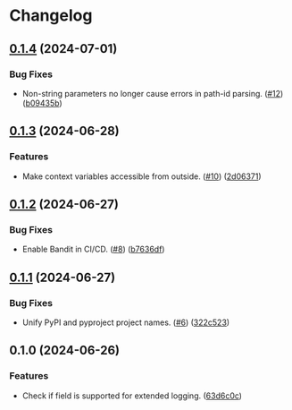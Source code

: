 # Changelog

## [0.1.4](https://github.com/release-engineering/ASGI-Middlewares/compare/v0.1.3...v0.1.4) (2024-07-01)


### Bug Fixes

* Non-string parameters no longer cause errors in path-id parsing. ([#12](https://github.com/release-engineering/ASGI-Middlewares/issues/12)) ([b09435b](https://github.com/release-engineering/ASGI-Middlewares/commit/b09435bd55919360f3242ef768fdc66bbffae988))

## [0.1.3](https://github.com/release-engineering/ASGI-Middlewares/compare/v0.1.2...v0.1.3) (2024-06-28)


### Features

* Make context variables accessible from outside. ([#10](https://github.com/release-engineering/ASGI-Middlewares/issues/10)) ([2d06371](https://github.com/release-engineering/ASGI-Middlewares/commit/2d06371fdf489f28460750da9198a2ab8e37e0b1))

## [0.1.2](https://github.com/release-engineering/ASGI-Middlewares/compare/v0.1.1...v0.1.2) (2024-06-27)


### Bug Fixes

* Enable Bandit in CI/CD. ([#8](https://github.com/release-engineering/ASGI-Middlewares/issues/8)) ([b7636df](https://github.com/release-engineering/ASGI-Middlewares/commit/b7636df542ef92b04382de192f5b7189c01f6a56))

## [0.1.1](https://github.com/release-engineering/ASGI-Middlewares/compare/v0.1.0...v0.1.1) (2024-06-27)


### Bug Fixes

* Unify PyPI and pyproject project names. ([#6](https://github.com/release-engineering/ASGI-Middlewares/issues/6)) ([322c523](https://github.com/release-engineering/ASGI-Middlewares/commit/322c523100b02ef4976086d2825ca3e5abe0e18e))

## 0.1.0 (2024-06-26)


### Features

* Check if field is supported for extended logging. ([63d6c0c](https://github.com/release-engineering/ASGI-Middlewares/commit/63d6c0c34ef7a20c1f1bbf1a7384899892c5c58f))
